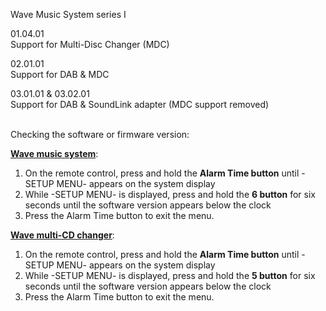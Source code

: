 Wave Music System series I

01.04.01<br/>
Support for Multi-Disc Changer (MDC)

02.01.01<br/>
Support for DAB & MDC

03.01.01 & 03.02.01<br/>
Support for DAB & SoundLink adapter (MDC support removed)

<br/>
Checking the software or firmware version:

<b><a href="https://support.bose.com/s/display-articles?productId=01t8c00000OydS3AAJ&articleId=ka08c000001pXWyAAM">Wave music system</a></b>:
1. On the remote control, press and hold the <b>Alarm Time button</b> until -SETUP MENU- appears on the system display
2. While -SETUP MENU- is displayed, press and hold the <b>6 button</b> for six seconds until the software version appears below the clock
3. Press the Alarm Time button to exit the menu.

<b><a href="https://support.bose.com/s/display-articles?productId=01t8c00000OydS1AAJ&articleId=ka08c000001pXWyAAM">Wave multi-CD changer</a></b>:
1. On the remote control, press and hold the <b>Alarm Time button</b> until -SETUP MENU- appears on the system display
2. While -SETUP MENU- is displayed, press and hold the <b>5 button</b> for six seconds until the software version appears below the clock
3. Press the Alarm Time button to exit the menu.

